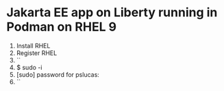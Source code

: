 # Jakarta EE app on Liberty running in Podman on RHEL 9

1. Install RHEL
2. Register RHEL
3. ``
4. $ sudo -i
5. [sudo] password for pslucas: 
6. ``
